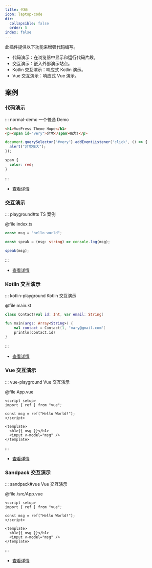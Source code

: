 ```yaml
---
title: 代码
icon: laptop-code
dir:
  collapsible: false
  order: 5
index: false
---
```


<!-- #region intro -->

此插件提供以下功能来增强代码编写。

- 代码演示：在浏览器中显示和运行代码片段。
- 交互演示：嵌入外部演示站点。
- Kotlin 交互演示：响应式 Kotlin 演示。
- Vue 交互演示：响应式 Vue 演示。

<!-- #endregion intro -->

<!-- more -->

## 案例

<!-- #region demo -->

### 代码演示

::: normal-demo 一个普通 Demo

```html
<h1>VuePress Theme Hope</h1>
<p><span id="very">非常</span>强大!</p>
```

```js
document.querySelector("#very").addEventListener("click", () => {
  alert("非常强大");
});
```

```css
span {
  color: red;
}
```

:::

- [查看详情](./demo/README.md)

### 交互演示

::: playground#ts TS 案例

@file index.ts

```ts
const msg = "hello world";

const speak = (msg: string) => console.log(msg);

speak(msg);
```

:::

- [查看详情](./playground.md)

### Kotlin 交互演示

::: kotlin-playground Kotlin 交互演示

@file main.kt

```kotlin
class Contact(val id: Int, var email: String)

fun main(args: Array<String>) {
    val contact = Contact(1, "mary@gmail.com")
    println(contact.id)
}
```

:::

- [查看详情](./kotlin-playground.md)

### Vue 交互演示

::: vue-playground Vue 交互演示

@file App.vue

```vue
<script setup>
import { ref } from "vue";

const msg = ref("Hello World!");
</script>

<template>
  <h1>{{ msg }}</h1>
  <input v-model="msg" />
</template>
```

:::

- [查看详情](./vue-playground.md)

### Sandpack 交互演示

::: sandpack#vue Vue 交互演示

@file /src/App.vue

```vue
<script setup>
import { ref } from "vue";

const msg = ref("Hello World!");
</script>

<template>
  <h1>{{ msg }}</h1>
  <input v-model="msg" />
</template>
```

:::

- [查看详情](./sandpack.md)

<!-- #endregion demo -->
